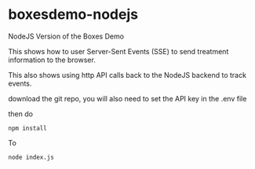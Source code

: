 # boxesdemo-nodejs
NodeJS Version of the Boxes Demo


This shows how to user Server-Sent Events (SSE) to send treatment information to the browser. 

This also shows using http API calls back to the NodeJS backend to track events.

download the git repo, you will also need to set the API key in the .env file

then do 

```
npm install
```


To
```
node index.js
```
